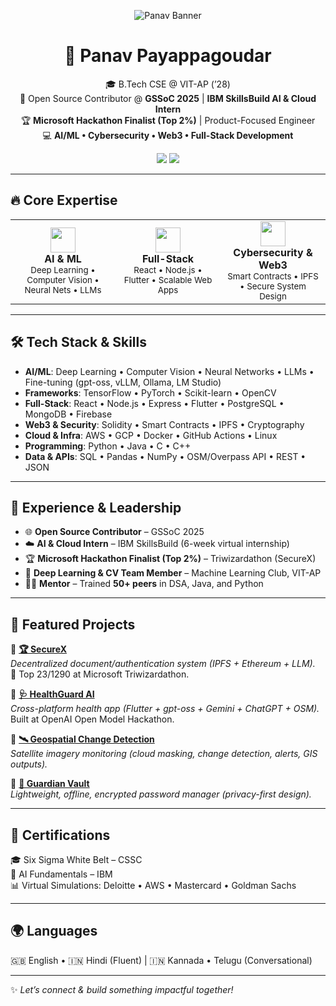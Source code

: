 <p align="center">
  <img src="https://placehold.co/1200x350/0D1117/7C3AED?text=Panav+Payappagoudar+⚡+AI%2FML+|+Cybersecurity+|+Web3" alt="Panav Banner"/>
</p>

<div align="center">

# 🚀 **Panav Payappagoudar**
🎓 B.Tech CSE @ VIT-AP (’28)  
💼 Open Source Contributor @ **GSSoC 2025** | **IBM SkillsBuild AI & Cloud Intern**  
🏆 **Microsoft Hackathon Finalist (Top 2%)** | Product-Focused Engineer  
💻 **AI/ML • Cybersecurity • Web3 • Full-Stack Development**

<p>
<a href="https://www.linkedin.com/in/panav-payappagoudar/"><img src="https://img.shields.io/badge/LinkedIn-0A66C2?style=flat&logo=linkedin&logoColor=white"/></a>
<a href="mailto:panav.24bce7077@vitapstudent.ac.in"><img src="https://img.shields.io/badge/Email-D14836?style=flat&logo=gmail&logoColor=white"/></a>
</p>

</div>

---

## 🔥 Core Expertise
<div align="center">

<table>
<tr>
<td align="center" width="33%">
<img src="https://cdn.jsdelivr.net/gh/devicons/devicon/icons/python/python-original.svg" width="40"/><br/>
<strong>AI & ML</strong><br/>
<sub>Deep Learning • Computer Vision • Neural Nets • LLMs</sub>
</td>
<td align="center" width="33%">
<img src="https://cdn.jsdelivr.net/gh/devicons/devicon/icons/react/react-original.svg" width="40"/><br/>
<strong>Full-Stack</strong><br/>
<sub>React • Node.js • Flutter • Scalable Web Apps</sub>
</td>
<td align="center" width="33%">
<img src="https://cdn.jsdelivr.net/gh/devicons/devicon/icons/solidity/solidity-original.svg" width="40"/><br/>
<strong>Cybersecurity & Web3</strong><br/>
<sub>Smart Contracts • IPFS • Secure System Design</sub>
</td>
</tr>
</table>

</div>

---

## 🛠️ Tech Stack & Skills  

- **AI/ML**: Deep Learning • Computer Vision • Neural Networks • LLMs • Fine-tuning (gpt-oss, vLLM, Ollama, LM Studio)  
- **Frameworks**: TensorFlow • PyTorch • Scikit-learn • OpenCV  
- **Full-Stack**: React • Node.js • Express • Flutter • PostgreSQL • MongoDB • Firebase  
- **Web3 & Security**: Solidity • Smart Contracts • IPFS • Cryptography  
- **Cloud & Infra**: AWS • GCP • Docker • GitHub Actions • Linux  
- **Programming**: Python • Java • C • C++  
- **Data & APIs**: SQL • Pandas • NumPy • OSM/Overpass API • REST • JSON  

---

## 💼 Experience & Leadership
- 🌐 **Open Source Contributor** – GSSoC 2025  
- ☁️ **AI & Cloud Intern** – IBM SkillsBuild (6-week virtual internship)  
- 🏆 **Microsoft Hackathon Finalist (Top 2%)** – Triwizardathon (SecureX)  
- 🎯 **Deep Learning & CV Team Member** – Machine Learning Club, VIT-AP  
- 👨‍🏫 **Mentor** – Trained **50+ peers** in DSA, Java, and Python  

---

## 🚀 Featured Projects  

💠 **[🏆 SecureX](https://github.com/dheerajs60/FinalSecureX)**  
*Decentralized document/authentication system (IPFS + Ethereum + LLM).*  
🏅 Top 23/1290 at Microsoft Triwizardathon.  

💠 **[🩺 HealthGuard AI](#)**  
*Cross-platform health app (Flutter + gpt-oss + Gemini + ChatGPT + OSM).*  
Built at OpenAI Open Model Hackathon.  

💠 **[🛰️ Geospatial Change Detection](https://github.com/Dabbe-hub/Geospatial-Change-Detection-and-Alert-System)**  
*Satellite imagery monitoring (cloud masking, change detection, alerts, GIS outputs).*  

💠 **[🔐 Guardian Vault](https://github.com/Hari4507/easy-secure-keep)**  
*Lightweight, offline, encrypted password manager (privacy-first design).*  

---

## 📜 Certifications
🎓 Six Sigma White Belt – CSSC  
🤖 AI Fundamentals – IBM  
📊 Virtual Simulations: Deloitte • AWS • Mastercard • Goldman Sachs  

---

## 🌍 Languages
🇬🇧 English • 🇮🇳 Hindi (Fluent) | 🇮🇳 Kannada • Telugu (Conversational)  

---

✨ *Let’s connect & build something impactful together!*  
